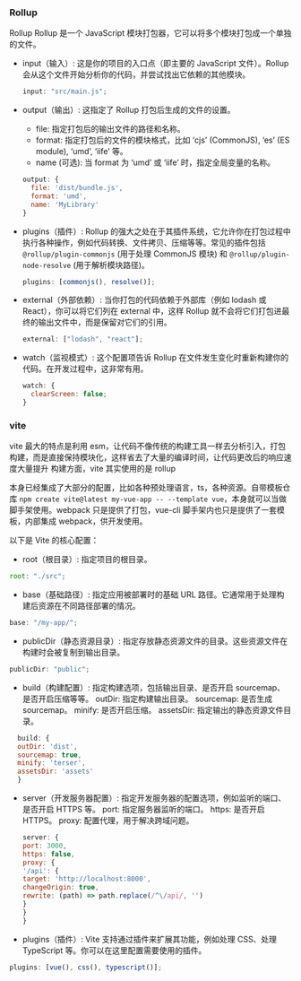 ### Rollup

Rollup
Rollup 是一个 JavaScript 模块打包器，它可以将多个模块打包成一个单独的文件。

- input（输入）: 这是你的项目的入口点（即主要的 JavaScript 文件）。Rollup 会从这个文件开始分析你的代码，并尝试找出它依赖的其他模块。

  ```javascript
  input: "src/main.js";
  ```

- output（输出）: 这指定了 Rollup 打包后生成的文件的设置。

  - file: 指定打包后的输出文件的路径和名称。
  - format: 指定打包后的文件的模块格式，比如 ‘cjs’ (CommonJS), ‘es’ (ES module), ‘umd’, ‘iife’ 等。
  - name (可选): 当 format 为 ‘umd’ 或 ‘iife’ 时，指定全局变量的名称。

  ```javascript
  output: {
    file: 'dist/bundle.js',
    format: 'umd',
    name: 'MyLibrary'
  }

  ```

- plugins（插件）: Rollup 的强大之处在于其插件系统，它允许你在打包过程中执行各种操作，例如代码转换、文件拷贝、压缩等等。常见的插件包括` @rollup/plugin-commonjs` (用于处理 CommonJS 模块) 和 `@rollup/plugin-node-resolve` (用于解析模块路径)。
  ```javascript
  plugins: [commonjs(), resolve()];
  ```
- external（外部依赖）: 当你打包的代码依赖于外部库（例如 lodash 或 React），你可以将它们列在 external 中，这样 Rollup 就不会将它们打包进最终的输出文件中，而是保留对它们的引用。
  ```javascript
  external: ["lodash", "react"];
  ```
- watch（监视模式）: 这个配置项告诉 Rollup 在文件发生变化时重新构建你的代码。在开发过程中，这非常有用。
  ```javascript
  watch: {
    clearScreen: false;
  }
  ```

### vite

vite 最大的特点是利用 esm，让代码不像传统的构建工具一样去分析引入，打包构建，而是直接保持模块化，这样省去了大量的编译时间，让代码更改后的响应速度大量提升
构建方面，vite 其实使用的是 rollup

本身已经集成了大部分的配置，比如各种预处理语言，ts，各种资源。自带模板仓库 `npm create vite@latest my-vue-app -- --template vue`，本身就可以当做脚手架使用。webpack 只是提供了打包，vue-cli 脚手架内也只是提供了一套模板，内部集成 webpack，供开发使用。

以下是 Vite 的核心配置：

- root（根目录）: 指定项目的根目录。

```javascript
root: "./src";
```

- base（基础路径）: 指定应用被部署时的基础 URL 路径。它通常用于处理构建后资源在不同路径部署的情况。

```javascript
base: "/my-app/";
```

- publicDir（静态资源目录）: 指定存放静态资源文件的目录。这些资源文件在构建时会被复制到输出目录。

```javascript
publicDir: "public";
```

- build（构建配置）: 指定构建选项，包括输出目录、是否开启 sourcemap、是否开启压缩等等。
  outDir: 指定构建输出目录。
  sourcemap: 是否生成 sourcemap。
  minify: 是否开启压缩。
  assetsDir: 指定输出的静态资源文件目录。

```javascript
  build: {
  outDir: 'dist',
  sourcemap: true,
  minify: 'terser',
  assetsDir: 'assets'
  }
```

- server（开发服务器配置）: 指定开发服务器的配置选项，例如监听的端口、是否开启 HTTPS 等。
  port: 指定服务器监听的端口。
  https: 是否开启 HTTPS。
  proxy: 配置代理，用于解决跨域问题。

  ```javascript
  server: {
  port: 3000,
  https: false,
  proxy: {
  '/api': {
  target: 'http://localhost:8000',
  changeOrigin: true,
  rewrite: (path) => path.replace(/^\/api/, '')
  }
  }
  }
  ```

- plugins（插件）: Vite 支持通过插件来扩展其功能，例如处理 CSS、处理 TypeScript 等。你可以在这里配置需要使用的插件。

```javascript
plugins: [vue(), css(), typescript()];
```
